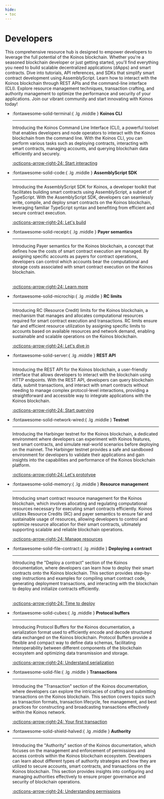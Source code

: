 ```yaml
---
hide:
- toc
---
```


# Developers
This comprehensive resource hub is designed to empower developers to leverage the full potential of the Koinos blockchain. Whether you're a seasoned blockchain developer or just getting started, you'll find everything you need to build scalable decentralized applications (dApps) and smart contracts. Dive into tutorials, API references, and SDKs that simplify smart contract development using AssemblyScript. Learn how to interact with the Koinos blockchain through REST APIs and the command-line interface (CLI). Explore resource management techniques, transaction crafting, and authority management to optimize the performance and security of your applications. Join our vibrant community and start innovating with Koinos today!

<div class="grid cards" markdown>

-   :fontawesome-solid-terminal:{ .lg .middle } __Koinos CLI__

    ---

    Introducing the Koinos Command Line Interface (CLI), a powerful toolset that enables developers and node operators to interact with the Koinos blockchain from the command line. With the Koinos CLI, you can perform various tasks such as deploying contracts, interacting with smart contracts, managing accounts, and querying blockchain data efficiently and securely.

    [:octicons-arrow-right-24: Start interacting](cli.md)

-  :fontawesome-solid-code:{ .lg .middle } __AssemblyScript SDK__

    ---

    Introducing the AssemblyScript SDK for Koinos, a developer toolkit that facilitates building smart contracts using AssemblyScript, a subset of TypeScript. With the AssemblyScript SDK, developers can seamlessly write, compile, and deploy smart contracts on the Koinos blockchain, leveraging familiar TypeScript syntax and benefiting from efficient and secure contract execution.

    [:octicons-arrow-right-24: Let's build](as-sdk.md)

-   :fontawesome-solid-receipt:{ .lg .middle } __Payer semantics__

    ---

    Introducing Payer semantics for the Koinos blockchain, a concept that defines how the costs of smart contract execution are managed. By assigning specific accounts as payers for contract operations, developers can control which accounts bear the computational and storage costs associated with smart contract execution on the Koinos blockchain.
    <br/><br/>

    [:octicons-arrow-right-24: Learn more](payer-payee.md)

-   :fontawesome-solid-microchip:{ .lg .middle } __RC limits__

    ---

    Introducing RC (Resource Credit) limits for the Koinos blockchain, a mechanism that manages and allocates computational resources required for smart contract execution and transactions. RC limits ensure fair and efficient resource utilization by assigning specific limits to accounts based on available resources and network demand, enabling sustainable and scalable operations on the Koinos blockchain.

    [:octicons-arrow-right-24: Let's dive in](rc-limits.md)

-   :fontawesome-solid-server:{ .lg .middle } __REST API__

    ---

    Introducing the REST API for the Koinos blockchain, a user-friendly interface that allows developers to interact with the blockchain using HTTP endpoints. With the REST API, developers can query blockchain data, submit transactions, and interact with smart contracts without needing to manage complex protocol-level interactions, providing a straightforward and accessible way to integrate applications with the Koinos blockchain.

    [:octicons-arrow-right-24: Start querying](rest.md)

-   :fontawesome-solid-network-wired:{ .lg .middle } __Testnet__

    ---

    
    Introducing the Harbinger testnet for the Koinos blockchain, a dedicated environment where developers can experiment with Koinos features, test smart contracts, and simulate real-world scenarios before deploying on the mainnet. The Harbinger testnet provides a safe and sandboxed environment for developers to validate their applications and gain insights into the capabilities and performance of the Koinos blockchain platform.

    [:octicons-arrow-right-24: Let's prototype](testnet.md)

-   :fontawesome-solid-memory:{ .lg .middle } __Resource management__

    ---

    Introducing smart contract resource management for the Koinos blockchain, which involves allocating and regulating computational resources necessary for executing smart contracts efficiently. Koinos utilizes Resource Credits (RC) and payer semantics to ensure fair and sustainable usage of resources, allowing developers to control and optimize resource allocation for their smart contracts, ultimately supporting scalable and reliable blockchain operations.

    [:octicons-arrow-right-24: Manage resources](resource-management.md)

-   :fontawesome-solid-file-contract:{ .lg .middle } __Deploying a contract__

    ---

    Introducing the "Deploy a contract" section of the Koinos documentation, where developers can learn how to deploy their smart contracts onto the Koinos blockchain. This section provides step-by-step instructions and examples for compiling smart contract code, generating deployment transactions, and interacting with the blockchain to deploy and initialize contracts efficiently.
    <br/><br/>

    [:octicons-arrow-right-24: Time to deploy](deploy-contract.md)

-   :fontawesome-solid-cubes:{ .lg .middle } __Protocol buffers__

    ---

    
    Introducing Protocol Buffers for the Koinos documentation, a serialization format used to efficiently encode and decode structured data exchanged on the Koinos blockchain. Protocol Buffers provide a flexible and compact way to define data schemas, facilitating interoperability between different components of the blockchain ecosystem and optimizing data transmission and storage.

    [:octicons-arrow-right-24: Understand serialization](protobuf.md)

-   :fontawesome-solid-file:{ .lg .middle } __Transactions__

    ---

    Introducing the "Transaction" section of the Koinos documentation, where developers can explore the intricacies of crafting and submitting transactions on the Koinos blockchain. This section covers topics such as transaction formats, transaction lifecycle, fee management, and best practices for constructing and broadcasting transactions effectively within the Koinos network.

    [:octicons-arrow-right-24: Your first transaction](transactions.md)

-   :fontawesome-solid-shield-halved:{ .lg .middle } __Authority__

    ---

    
    Introducing the "Authority" section of the Koinos documentation, which focuses on the management and enforcement of permissions and access controls within the Koinos blockchain ecosystem. Developers can learn about different types of authority strategies and how they are utilized to secure accounts, smart contracts, and transactions on the Koinos blockchain. This section provides insights into configuring and managing authorities effectively to ensure proper governance and security of blockchain operations.

    [:octicons-arrow-right-24: Understanding permissions](authority.md)

</div>
